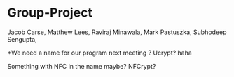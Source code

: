 # Group-Project

Jacob Carse,
Matthew Lees,
Raviraj Minawala,
Mark Pastuszka,
Subhodeep Sengupta, 

*We need a name for our program 
next meeting ?
Ucrypt? haha

Something with NFC in the name maybe? NFCrypt?
